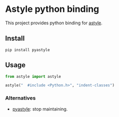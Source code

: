 # Astyle python binding

This project provides python binding for
[astyle](https://gitlab.com/saalen/astyle).

## Install

```shell
pip install pyastyle
```

## Usage

```python
from astyle import astyle

astyle("  #include <Python.h>", "indent-classes")
```

### Alternatives

- [pyastyle](https://github.com/timonwong/pyastyle): stop maintaining.
